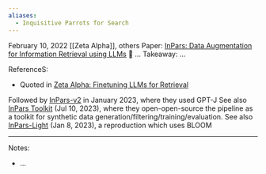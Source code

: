 ```yaml
---
aliases:
  - Inquisitive Parrots for Search
---
```

February 10, 2022
[[Zeta Alpha]], others
Paper: [InPars: Data Augmentation for Information Retrieval using LLMs](https://arxiv.org/abs/2202.05144) 🦜
...
Takeaway: ...

ReferenceS:
- Quoted in [Zeta Alpha: Finetuning LLMs for Retrieval](https://youtu.be/V3hd8Ih_gMo?si=4iGbYY08zdCLtFeJ)


Followed by [InPars-v2](https://arxiv.org/abs/2301.01820) in January 2023, where they used GPT-J
See also [InPars Toolkit](https://arxiv.org/abs/2307.04601) (Jul 10, 2023), where they open-open-source the pipeline as a toolkit for synthetic data generation/filtering/training/evaluation.
See also [InPars-Light](https://arxiv.org/abs/2301.02998) (Jan 8, 2023), a reproduction which uses BLOOM

---

Notes:
- ...




